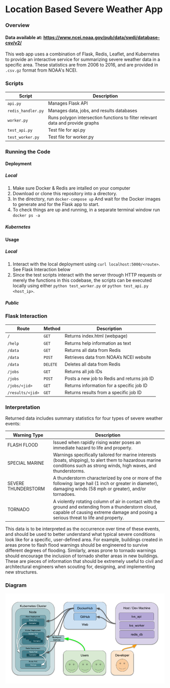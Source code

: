 # Location Based Severe Weather App

### Overview

#### Data available at: https://www.ncei.noaa.gov/pub/data/swdi/database-csv/v2/
This web app uses a combination of Flask, Redis, Leaflet, and Kubernetes to provide an interactive service for summarizing severe weather data in a specific area.
These statistics are from 2006 to 2016, and are provided in `.csv.gz` format from NOAA's NCEI.

### Scripts
| Script             | Description                                                                    |
|--------------------|--------------------------------------------------------------------------------|
| `api.py`           | Manages Flask API                                                              |
| `redis_handler.py` | Manages data, jobs, and results databases                                      |
| `worker.py`        | Runs polygon intersection functions to filter relevant data and provide graphs |
| `test_api.py`      | Test file for api.py                                                           |
| `test_worker.py`   | Test file for worker.py                                                        |

### Running the Code

#### Deployment
##### Local
1. Make sure Docker & Redis are intalled on your computer
2. Download or clone this repository into a directory.
3. In the directory, run `docker-compose up` And wait for the Docker images to generate and for the Flask app to start.
4. To check things are up and running, in a separate terminal window run `docker ps -a`
##### Kubernetes

#### Usage
##### Local
1. Interact with the local deployment using `curl localhost:5000/<route>`. See Flask Interaction below
2. Since the test scripts interact with the server through HTTP requests or merely the functions in this codebase, the scripts can be executed locally using either `python test_worker.py` or `python test_api.py <host_ip>`.
##### Public

### Flask Interaction

| Route            | Method   | Description                                 |
|------------------|----------|---------------------------------------------|
| `/`              | `GET`    | Returns index.html (webpage)                |
| `/help`          | `GET`    | Returns help information as text            |
| `/data`          | `GET`    | Returns all data from Redis                 |
| `/data`          | `POST`   | Retrieves data from NOAA’s NCEI website     |
| `/data`          | `DELETE` | Deletes all data from Redis                 |
| `/jobs`          | `GET`    | Returns all job IDs                         |
| `/jobs`          | `POST`   | Posts a new job to Redis and returns job ID |
| `/jobs/<jid>`    | `GET`    | Returns information for a specific job ID   |
| `/results/<jid>` | `GET`    | Returns results from a specific job ID      |


### Interpretation
Returned data includes summary statistics for four types of severe weather events:

| Warning Type          | Description                                                                                       |
|-----------------------|---------------------------------------------------------------------------------------------------|
| FLASH FLOOD           | Issued when rapidly rising water poses an immediate hazard to life and property. |
| SPECIAL MARINE        | Warnings specifically tailored for marine interests (boats, shipping), to alert them to hazardous marine conditions such as strong winds, high waves, and thunderstorms. |
| SEVERE THUNDERSTORM   | A thunderstorm characterized by one or more of the following: large hail (1 inch or greater in diameter), damaging winds (58 mph or greater), and/or tornadoes. |
| TORNADO               | A violently rotating column of air in contact with the ground and extending from a thunderstorm cloud, capable of causing extreme damage and posing a serious threat to life and property. |

This data is to be interpreted as the occurrence over time of these events, and should be used to better understand what typical severe conditions look like for a specific, user-defined area.
For example, buildings created in areas prone to flash flood warnings should be engineered to survive different degrees of flooding.
Similarly, areas prone to tornado warnings should encourage the inclusion of tornado shelter areas in new buildings.
These are pieces of information that should be extremely useful to civil and architectural engineers when scouting for, designing, and implementing new structures.

### Diagram
![Diagram](diagram.png)
